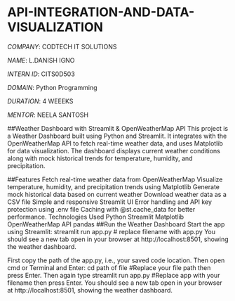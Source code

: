 # API-INTEGRATION-AND-DATA-VISUALIZATION 
*COMPANY*: CODTECH IT SOLUTIONS

*NAME*: L.DANISH IGNO

*INTERN ID*: CITS0D503

*DOMAIN*:  Python Programming

*DURATION*: 4 WEEEKS

*MENTOR*: NEELA SANTOSH

##Weather Dashboard with Streamlit & OpenWeatherMap API
This project is a Weather Dashboard built using Python and Streamlit. It integrates with the OpenWeatherMap API to fetch real-time weather data, and uses Matplotlib for data visualization. The dashboard displays current weather conditions along with mock historical trends for temperature, humidity, and precipitation.

##Features
Fetch real-time weather data from OpenWeatherMap
Visualize temperature, humidity, and precipitation trends using Matplotlib
Generate mock historical data based on current weather
Download weather data as a CSV file
Simple and responsive Streamlit UI
Error handling and API key protection using .env file
Caching with @st.cache_data for better performance.
Technologies Used
Python
Streamlit
Matplotlib
OpenWeatherMap API
pandas
##Run the Weather Dashboard Start the app using Streamlit: streamlit run app.py # replace filename with app.py You should see a new tab open in your browser at http://localhost:8501, showing the weather dashboard.

First copy the path of the app.py, i.e., your saved code location. Then open cmd or Terminal and Enter: cd path of file #Replace your file path then press Enter. Then again type streamlit run app.py #Replace app with your filename then press Enter. You should see a new tab open in your browser at http://localhost:8501, showing the weather dashboard.

